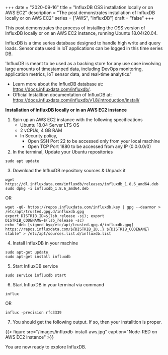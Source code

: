 +++
date = "2020-09-16"
title = "InfluxDB OSS installation locally or on AWS EC2"
description = "The post demonstrates installation of InfluxDB locally or on AWS EC2"
series = ["AWS", "InfluxDB"]
draft = "false"
+++

This post demonstrates the process of installing the OSS version of InfluxDB locally or on an AWS EC2 instance, running Ubuntu 18.04/20.04.

InfluxDB is a time series database designed to handle high write and query loads. Sensor data used in IoT applications can be logged in this time series DB.

'InfluxDB is meant to be used as a backing store for any use case involving large amounts of timestamped data, including DevOps monitoring, application metrics, IoT sensor data, and real-time analytics.'

- Learn more about the InfluxDB database at: https://docs.influxdata.com/influxdb/.
- Official Installtion documentation of InfluxDB at: https://docs.influxdata.com/influxdb/v1.8/introduction/install/

**Installation of InfluxDB locally or in an AWS EC2 instance**

1. Spin up an AWS EC2 instance with the following specifications
   - Ubuntu 18.04 Server LTS OS
   - 2 vCPUs, 4 GB RAM
   - In Security policy,
     - Open SSH Port 22 to be accessed only from your local machine
     - Open TCP Port 1880 to be accessed from any IP (0.0.0.0/0)
2. In the terminal, Update your Ubuntu repositories

```
sudo apt update
```

3. Download the InfluxDB repository sources & Unpack it

```
wget https://dl.influxdata.com/influxdb/releases/influxdb_1.8.6_amd64.deb
sudo dpkg -i influxdb_1.8.6_amd64.deb
```
OR
```
wget -qO- https://repos.influxdata.com/influxdb.key | gpg --dearmor > /etc/apt/trusted.gpg.d/influxdb.gpg
export DISTRIB_ID=$(lsb_release -si); export DISTRIB_CODENAME=$(lsb_release -sc)
echo "deb [signed-by=/etc/apt/trusted.gpg.d/influxdb.gpg] https://repos.influxdata.com/${DISTRIB_ID,,} ${DISTRIB_CODENAME} stable" > /etc/apt/sources.list.d/influxdb.list
```

4. Install InfluxDB in your machine

```
sudo apt-get update
sudo apt-get install influxdb
```

5. Start InfluxDB service

```
sudo service influxdb start
```

6. Start InfluxDB in your terminal via command

```
influx
```

OR

```
influx -precision rfc3339
```

7. You should get the following output. If so, then your installtion is proper.

{{< figure src="/images/influxdb-install-aws.jpg" caption="Node-RED on AWS EC2 instance" >}}

You are now ready to explore InfluxDB.
